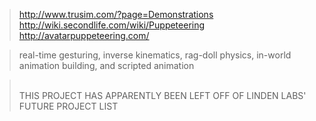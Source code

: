 > http://www.trusim.com/?page=Demonstrations <br />
> http://wiki.secondlife.com/wiki/Puppeteering <br />
> http://avatarpuppeteering.com/ <br />

> real-time gesturing, inverse kinematics, rag-doll physics, in-world animation building, and scripted animation

> <br />THIS PROJECT HAS APPARENTLY BEEN LEFT OFF OF LINDEN LABS' FUTURE PROJECT LIST

